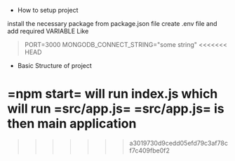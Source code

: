 * How to setup project

install the necessary package from package.json file
create .env file and add required VARIABLE Like
> PORT=3000
> MONGODB_CONNECT_STRING="some string"
<<<<<<< HEAD

* Basic Structure  of project

=npm start= will run index.js which will run =src/app.js= 
=src/app.js= is then main application
=======
>>>>>>> a3019730d9cedd05efd79c3af78cf7c409fbe0f2

